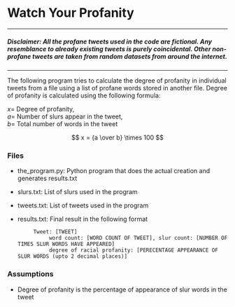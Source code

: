 # Watch Your Profanity
---
##### Disclaimer: All the profane tweets used in the code are fictional. Any resemblance to already existing tweets is purely coincidental. Other non-profane tweets are taken from random datasets from around the internet.
---

The following program tries to calculate the degree of profanity in individual tweets from a file using a list of profane words stored in another file.
Degree of profanity is calculated using the following formula:

$x =$ Degree of profanity, <br />
$a =$ Number of slurs appear in the tweet, <br />
$b =$ Total number of words in the tweet

$$ x = {a \over b} \times 100 $$

### Files
- the_program.py: Python program that does the actual creation and generates results.txt
- slurs.txt: List of slurs used in the program
- tweets.txt: List of tweets used in the program
- results.txt: Final result in the following format

           Tweet: [TWEET]
                word count: [WORD COUNT OF TWEET], slur count: [NUMBER OF TIMES SLUR WORDS HAVE APPEARED]
                degree of racial profanity: [PERECENTAGE APPEARANCE OF SLUR WORDS (upto 2 decimal places)]

### Assumptions
- Degree of profanity is the percentage of appearance of slur words in the tweet
